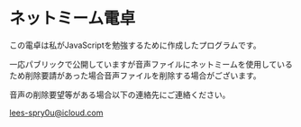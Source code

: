 # ネットミーム電卓 
この電卓は私がJavaScriptを勉強するために作成したプログラムです。

一応パブリックで公開していますが音声ファイルにネットミームを使用しているため削除要請があった場合音声ファイルを削除する場合がございます。

音声の削除要望等がある場合以下の連絡先にご連絡ください。

lees-spry0u@icloud.com
